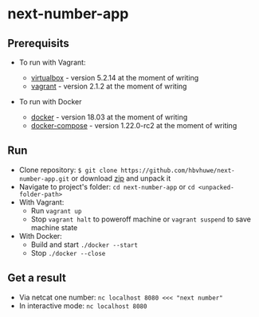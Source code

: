 # next-number-app

## Prerequisits
- To run with Vagrant:
  - [virtualbox](https://www.virtualbox.org/wiki/Downloads) - version 5.2.14 at the moment of writing
  - [vagrant](https://www.vagrantup.com/downloads.html) - version 2.1.2 at the moment of writing

- To run with Docker
  - [docker](https://docs.docker.com/install/linux/docker-ce/ubuntu/) - version 18.03 at the moment of writing
  - [docker-compose](https://github.com/docker/compose/releases) - version 1.22.0-rc2 at the moment of writing
  
## Run

- Clone repository: `$ git clone https://github.com/hbvhuwe/next-number-app.git` or download [zip](https://github.com/hbvhuwe/next-number-app/archive/master.zip) and unpack it
- Navigate to project's folder: `cd next-number-app` or `cd <unpacked-folder-path>`
- With Vagrant:
  - Run `vagrant up`
  - Stop `vagrant halt` to poweroff machine or `vagrant suspend` to save machine state
- With Docker:
  - Build and start `./docker --start`
  - Stop `./docker --close`

## Get a result

- Via netcat one number: `nc localhost 8080 <<< "next number"`
- In interactive mode: `nc localhost 8080`
